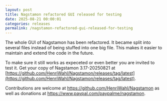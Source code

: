 ```yaml
---
layout: post
title: Nagstamon refactored GUI released for testing
date: 2025-08-21 00:00:01
categories: releases
permalink: /nagstamon-refactored-gui-released-for-testing
---
```


The whole GUI of Nagstamon has been refactored.
It became split into several files instead of being stuffed into one big file.
This makes it easier to maintain and extend the code in the future.

To make sure it still works as expeceted or even better you are invited to test it.
Get your copy of Nagstamon 3.17-20250821 at [https://github.com/HenriWahl/Nagstamon/releases/tag/latest](https://github.com/HenriWahl/Nagstamon/releases/tag/latest).

Contributions are welcome at https://github.com/HenriWahl/Nagstamon as well as
donations at https://www.paypal.com/paypalme/nagstamon.

